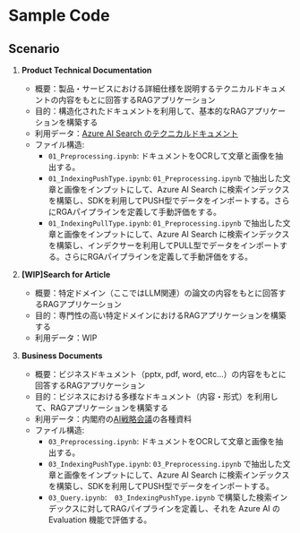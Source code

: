 # Sample Code

## Scenario

1. **Product Technical Documentation**

   - 概要：製品・サービスにおける詳細仕様を説明するテクニカルドキュメントの内容をもとに回答するRAGアプリケーション
   - 目的：構造化されたドキュメントを利用して、基本的なRAGアプリケーションを構築する
   - 利用データ：[Azure AI Search のテクニカルドキュメント](https://learn.microsoft.com/en-us/azure/search/search-what-is-azure-search)
   - ファイル構造: 
     - `01_Preprocessing.ipynb`: ドキュメントをOCRして文章と画像を抽出する。
     - `01_IndexingPushType.ipynb`: `01_Preprocessing.ipynb` で抽出した文章と画像をインプットにして、Azure AI Search に検索インデックスを構築し、SDKを利用してPUSH型でデータをインポートする。さらにRGAパイプラインを定義して手動評価をする。
     - `01_IndexingPullType.ipynb`: `01_Preprocessing.ipynb` で抽出した文章と画像をインプットにして、Azure AI Search に検索インデックスを構築し、インデクサーを利用してPULL型でデータをインポートする。さらにRGAパイプラインを定義して手動評価をする。

2. **[WIP]Search for Article**

   - 概要：特定ドメイン（ここではLLM関連）の論文の内容をもとに回答するRAGアプリケーション
   - 目的：専門性の高い特定ドメインにおけるRAGアプリケーションを構築する
   - 利用データ：WIP

3. **Business Documents**

   - 概要：ビジネスドキュメント（pptx, pdf, word, etc...）の内容をもとに回答するRAGアプリケーション
   - 目的：ビジネスにおける多様なドキュメント（内容・形式）を利用して、RAGアプリケーションを構築する
   - 利用データ：内閣府の[AI戦略会議](https://www8.cao.go.jp/cstp/ai/index.html)の各種資料
   - ファイル構造: 
     - `03_Preprocessing.ipynb`: ドキュメントをOCRして文章と画像を抽出する。
     - `03_IndexingPushType.ipynb`: `03_Preprocessing.ipynb` で抽出した文章と画像をインプットにして、Azure AI Search に検索インデックスを構築し、SDKを利用してPUSH型でデータをインポートする。
     - `03_Query.ipynb`:　`03_IndexingPushType.ipynb` で構築した検索インデックスに対してRAGパイプラインを定義し、それを Azure AI の Evaluation 機能で評価する。